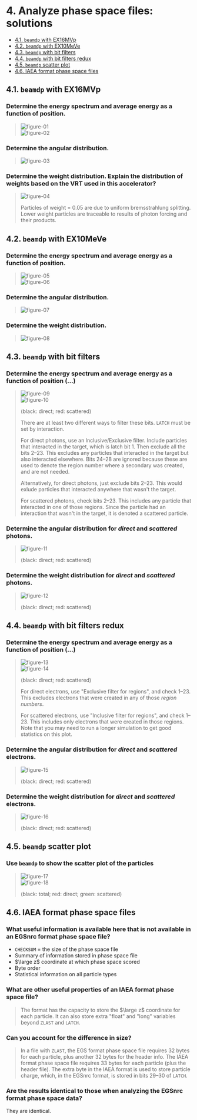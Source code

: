<!-- # 1. -->
<!-- # 2. -->
<!-- # 3. -->

# 4. Analyze phase space files: solutions <!-- omit in toc -->

- [4.1. `beamdp` with EX16MVp](#41-beamdp-with-ex16mvp)
- [4.2. `beamdp` with EX10MeVe](#42-beamdp-with-ex10meve)
- [4.3. `beamdp` with bit filters](#43-beamdp-with-bit-filters)
- [4.4. `beamdp` with bit filters redux](#44-beamdp-with-bit-filters-redux)
- [4.5. `beamdp` scatter plot](#45-beamdp-scatter-plot)
- [4.6. IAEA format phase space files](#46-iaea-format-phase-space-files)

## 4.1. `beamdp` with EX16MVp

### Determine the energy spectrum and average energy as a function of position.

> ![figure-01](./assets/figure-01.png) \
> ![figure-02](./assets/figure-02.png)

### Determine the angular distribution.

> ![figure-03](./assets/figure-03.png)

### Determine the weight distribution. Explain the distribution of weights based on the VRT used in this accelerator?

> ![figure-04](./assets/figure-04.png)
>
>
> Particles of weight = 0.05 are due to uniform bremsstrahlung splitting. Lower
> weight particles are traceable to results of photon forcing and their
> products.

## 4.2. `beamdp` with EX10MeVe

### Determine the energy spectrum and average energy as a function of position.

> ![figure-05](./assets/figure-05.png) \
> ![figure-06](./assets/figure-06.png)

### Determine the angular distribution.

> ![figure-07](./assets/figure-07.png)

### Determine the weight distribution.

> ![figure-08](./assets/figure-08.png)


## 4.3. `beamdp` with bit filters

### Determine the energy spectrum and average energy as a function of position (...)

> ![figure-09](./assets/figure-09.png) \
> ![figure-10](./assets/figure-10.png)
>
> (black: direct; red: scattered)
>
> There are at least two different ways to filter these bits. `LATCH` must be
> set by interaction.
>
> For direct photons, use an Inclusive/Exclusive filter. Include particles that
> interacted in the target, which is latch bit 1. Then exclude all the bits
> 2–23. This excludes any particles that interacted in the target but also
> interacted elsewhere. Bits 24–28 are ignored because these are used to denote
> the region number where a secondary was created, and are not needed.
>
> Alternatively, for direct photons, just exclude bits 2–23. This would exlude
> particles that interacted anywhere that wasn't the target.
>
> For scattered photons, check bits 2–23. This includes any particle that
> interacted in one of those regions. Since the particle had an interaction
> that wasn't in the target, it is denoted a scattered particle.

### Determine the angular distribution for *direct* and *scattered* photons.

> ![figure-11](./assets/figure-11.png)
>
> (black: direct; red: scattered)

### Determine the weight distribution for *direct* and *scattered* photons.

> ![figure-12](./assets/figure-12.png)
>
> (black: direct; red: scattered)

## 4.4. `beamdp` with bit filters redux

### Determine the energy spectrum and average energy as a function of position (...)

> ![figure-13](./assets/figure-13.png) \
> ![figure-14](./assets/figure-14.png)
>
> (black: direct; red: scattered)
>
> For direct electrons, use "Exclusive filter for regions", and check 1–23.
> This excludes electrons that were created in any of those *region numbers*.
>
> For scattered electrons, use "Inclusive filter for regions", and check 1–23.
> This includes only electrons that were created in those regions. Note that
> you may need to run a longer simulation to get good statistics on this plot.

### Determine the angular distribution for *direct* and *scattered* electrons.

> ![figure-15](./assets/figure-15.png)
>
> (black: direct; red: scattered)

### Determine the weight distribution for *direct* and *scattered* electrons.

> ![figure-16](./assets/figure-16.png)
>
> (black: direct; red: scattered)

## 4.5. `beamdp` scatter plot

### Use `beamdp` to show the scatter plot of the particles

> ![figure-17](./assets/figure-17.png) \
> ![figure-18](./assets/figure-18.png)
>
> (black: total; red: direct; green: scattered)

## 4.6. IAEA format phase space files

### What useful information is available here that is not available in an EGSnrc format phase space file?

- `CHECKSUM` = the size of the phase space file
- Summary of information stored in phase space file
- $\large z$ coordinate at which phase space scored
- Byte order
- Statistical information on all particle types

### What are other useful properties of an IAEA format phase space file?

> The format has the capacity to store the $\large z$ coordinate for each
> particle. It can also store extra "float" and "long" variables beyond `ZLAST`
> and `LATCH`.

### Can you account for the difference in size?

> In a file with `ZLAST`, the EGS format phase space file requires 32 bytes for
> each particle, plus another 32 bytes for the header info. The IAEA format
> phase space file requires 33 bytes for each particle (plus the header file).
> The extra byte in the IAEA format is used to store particle charge, which, in
> the EGSnrc format, is stored in bits 29–30 of `LATCH`.

### Are the results identical to those when analyzing the EGSnrc format phase space data?

They are identical.
